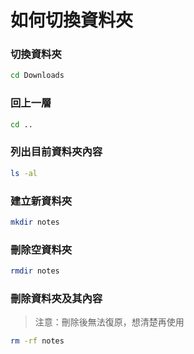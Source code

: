 # 如何切換資料夾

### 切換資料夾
```sh
cd Downloads
```

### 回上一層
```sh
cd ..
```

### 列出目前資料夾內容
```sh
ls -al
```

### 建立新資料夾
```sh
mkdir notes
```

### 刪除空資料夾
```sh
rmdir notes
```

### 刪除資料夾及其內容
> 注意：刪除後無法復原，想清楚再使用
```sh
rm -rf notes
```
